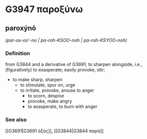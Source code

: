 # G3947 παροξύνω

## paroxýnō

_(par-ox-oo'-no | pa-roh-KSOO-noh | pa-roh-KSYOO-noh)_

### Definition

from G3844 and a derivative of G3691; to sharpen alongside, i.e., (figuratively) to exasperate; easily provoke, stir; 

- to make sharp, sharpen
  - to stimulate, spur on, urge
  - to irritate, provoke, arouse to anger
    - to scorn, despise
    - provoke, make angry
    - to exasperate, to burn with anger

### See also

[[G3691|G3691 ὀξύς]], [[G3844|G3844 παρά]]
